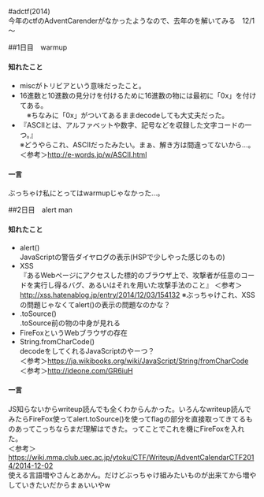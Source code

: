 #adctf(2014)  
今年のctfのAdventCarenderがなかったようなので、去年のを解いてみる　12/1～

##1日目　warmup
#### 知れたこと  
* miscがトリビアという意味だったこと。  
* 16進数と10進数の見分けを付けるために16進数の物には最初に「0x」を付けてある。  
　※ちなみに「0x」がついてあるままdecodeしても大丈夫だった。  
* 『ASCIIとは、アルファベットや数字、記号などを収録した文字コードの一つ。』  
※どうやらこれ、ASCIIだったみたい。まぁ、解き方は間違ってないから…。＜参考＞<http://e-words.jp/w/ASCII.html>  

#### 一言   
ぶっちゃけ私にとってはwarmupじゃなかった…。

##2日目　alert man
#### 知れたこと
* alert()  
JavaScriptの警告ダイヤログの表示(HSPで少しやった感じのもの)
* XSS  
『あるWebページにアクセスした標的のブラウザ上で、攻撃者が任意のコードを実行し得るバグ、あるいはそれを用いた攻撃手法のこと』  ＜参考＞<http://xss.hatenablog.jp/entry/2014/12/03/154132> ※ぶっちゃけこれ、XSSの問題じゃなくてalert()の表示の問題なのかな？  
* .toSource()  
.toSource前の物の中身が見れる  
* FireFoxというWebブラウザの存在
* String.fromCharCode()  
decodeをしてくれるJavaScriptのやーつ？  
＜参考＞<https://ja.wikibooks.org/wiki/JavaScript/String/fromCharCode>  
＜参考＞<http://ideone.com/GR6iuH>

#### 一言
JS知らないからwriteup読んでも全くわからんかった。いろんなwriteup読んでみたらFireFox使ってalert.toSource()を使ってflagの部分を直接取ってきてるものあってこっちならまだ理解はできた。ってことでこれを機にFireFoxを入れた。  
＜参考＞<https://wiki.mma.club.uec.ac.jp/ytoku/CTF/Writeup/AdventCalendarCTF2014/2014-12-02>  
使える言語増やさんとあかん。だけどぶっちゃけ組みたいものが出来てから増やしていきたいだからまぁいいやw
